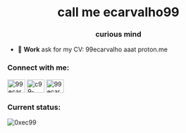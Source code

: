 <h1 align="center">call me ecarvalho99</h1>
<h3 align="center">curious mind</h3>

- 🔭 **Work** ask for my CV: 99ecarvalho aaat proton.me

<h3 align="left">Connect with me:</h3>
<p align="left">
<a href="https://twitter.com/99ecarvalho" target="blank"><img align="center" src="https://raw.githubusercontent.com/rahuldkjain/github-profile-readme-generator/master/src/images/icons/Social/twitter.svg" alt="99ecarvalho" height="30" width="40" /></a>
<a href="https://linkedin.com/in/c99-eduardo" target="blank"><img align="center" src="https://raw.githubusercontent.com/rahuldkjain/github-profile-readme-generator/master/src/images/icons/Social/linked-in-alt.svg" alt="c99-eduardo" height="30" width="40" /></a>
<a href="https://instagram.com/99ecarvalho" target="blank"><img align="center" src="https://raw.githubusercontent.com/rahuldkjain/github-profile-readme-generator/master/src/images/icons/Social/instagram.svg" alt="99ecarvalho" height="30" width="40" /></a>
</p>

<h3 align="left">Current status:</h3>
<p align="left">
<img align="center" src="https://github-readme-streak-stats.herokuapp.com/?user=0xec99&" alt="0xec99" />
</p>
